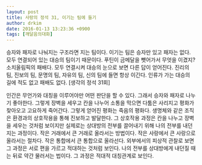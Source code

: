 ```yaml
---
layout: post
title: 사랑의 정석 31, 이기는 팀에 들기
author: drkim
date: 2016-01-13 13:23:36 +0900
tags: [깨달음의대화]
---
```

승자와 패자로 나눠지는 구조라면 지는 팀이다. 이기는 팀은 승자만 있고 패자는 없다. 모두 연결되어 있는 대승의 팀이기 때문이다. 푸틴이 금메달을 뺏어가서 무엇을 이겼지? 소치올림픽의 패배다. 모두 연결시켜 대승의 눈으로 보면 다른 답이 얻어진다. 진리의 팀, 진보의 팀, 문명의 팀, 자유의 팀, 신의 팀에 들면 항상 이긴다. 인류가 가는 대승의 길에 적도 없고 패배도 없다. [생각의 정석 31회] 

  


인간은 무언가와 대칭을 이루어야만 어떤 판단을 할 수 있다. 그래서 승자와 패자로 나누기 좋아한다. 그렇게 장벽을 세우고 칸을 나누어 소통을 막으면 다툼은 사리지고 평화가 찾아오고 고요하게 죽어간다. 그렇게 얻어진 평화는 죽음의 평화다. 생명체와 같은 조직은 환경과의 상호작용을 통해 진보하고 발달한다. 그 상호작용 과정은 칸을 나누고 장벽을 세우는 것처럼 보이지만 실제로는 상대방의 전부를 끌어내기 위해 나의 전부를 내던지는 과정이다. 작은 거래에서 큰 거래로 올라서는 방법이다. 작은 사랑에서 큰 사랑으로 올라서는 절차다. 작은 통합에서 큰 통합으로 올라선다. 외부에서의 피상적 관찰로 보면 그 과정은 서로 편을 가르고 적대하는 것처럼 보인다. 나의 전부를 상대방에게 내던질 때는 뒤로 약간 물러서는 법이다. 그 과정은 적대적 대칭관계로 보인다.